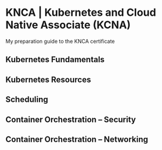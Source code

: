# KNCA | Kubernetes and Cloud Native Associate (KCNA)
My preparation guide to the KNCA certificate

## Kubernetes Fundamentals

## Kubernetes Resources

## Scheduling

## Container Orchestration – Security

## Container Orchestration – Networking
